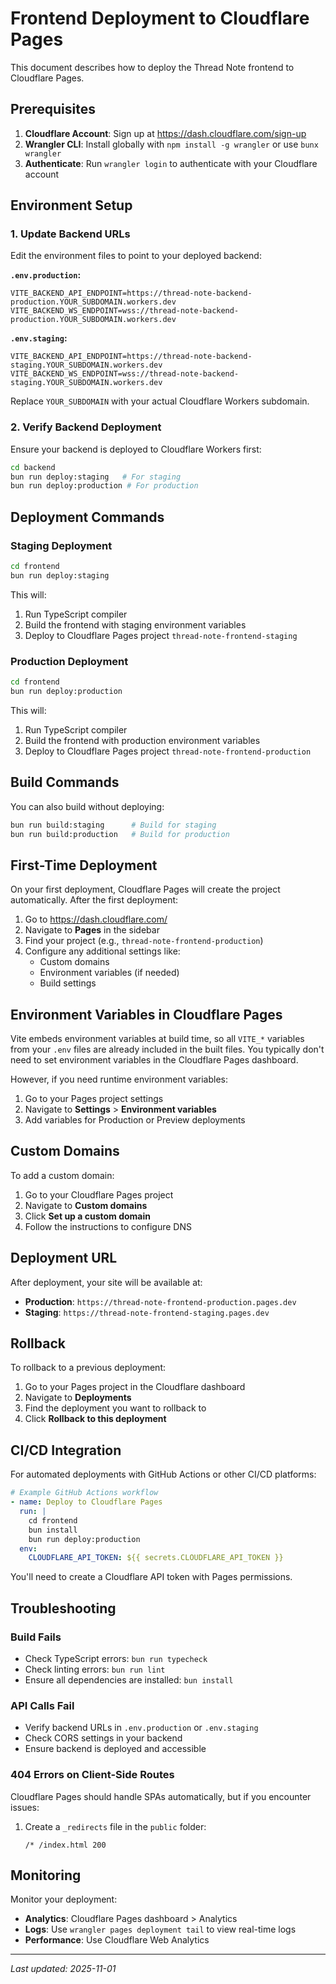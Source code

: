 # Frontend Deployment to Cloudflare Pages

This document describes how to deploy the Thread Note frontend to Cloudflare Pages.

## Prerequisites

1. **Cloudflare Account**: Sign up at https://dash.cloudflare.com/sign-up
2. **Wrangler CLI**: Install globally with `npm install -g wrangler` or use `bunx wrangler`
3. **Authenticate**: Run `wrangler login` to authenticate with your Cloudflare account

## Environment Setup

### 1. Update Backend URLs

Edit the environment files to point to your deployed backend:

**`.env.production`:**
```env
VITE_BACKEND_API_ENDPOINT=https://thread-note-backend-production.YOUR_SUBDOMAIN.workers.dev
VITE_BACKEND_WS_ENDPOINT=wss://thread-note-backend-production.YOUR_SUBDOMAIN.workers.dev
```

**`.env.staging`:**
```env
VITE_BACKEND_API_ENDPOINT=https://thread-note-backend-staging.YOUR_SUBDOMAIN.workers.dev
VITE_BACKEND_WS_ENDPOINT=wss://thread-note-backend-staging.YOUR_SUBDOMAIN.workers.dev
```

Replace `YOUR_SUBDOMAIN` with your actual Cloudflare Workers subdomain.

### 2. Verify Backend Deployment

Ensure your backend is deployed to Cloudflare Workers first:
```bash
cd backend
bun run deploy:staging   # For staging
bun run deploy:production # For production
```

## Deployment Commands

### Staging Deployment

```bash
cd frontend
bun run deploy:staging
```

This will:
1. Run TypeScript compiler
2. Build the frontend with staging environment variables
3. Deploy to Cloudflare Pages project `thread-note-frontend-staging`

### Production Deployment

```bash
cd frontend
bun run deploy:production
```

This will:
1. Run TypeScript compiler
2. Build the frontend with production environment variables
3. Deploy to Cloudflare Pages project `thread-note-frontend-production`

## Build Commands

You can also build without deploying:

```bash
bun run build:staging      # Build for staging
bun run build:production   # Build for production
```

## First-Time Deployment

On your first deployment, Cloudflare Pages will create the project automatically. After the first deployment:

1. Go to https://dash.cloudflare.com/
2. Navigate to **Pages** in the sidebar
3. Find your project (e.g., `thread-note-frontend-production`)
4. Configure any additional settings like:
   - Custom domains
   - Environment variables (if needed)
   - Build settings

## Environment Variables in Cloudflare Pages

Vite embeds environment variables at build time, so all `VITE_*` variables from your `.env` files are already included in the built files. You typically don't need to set environment variables in the Cloudflare Pages dashboard.

However, if you need runtime environment variables:
1. Go to your Pages project settings
2. Navigate to **Settings** > **Environment variables**
3. Add variables for Production or Preview deployments

## Custom Domains

To add a custom domain:

1. Go to your Cloudflare Pages project
2. Navigate to **Custom domains**
3. Click **Set up a custom domain**
4. Follow the instructions to configure DNS

## Deployment URL

After deployment, your site will be available at:
- **Production**: `https://thread-note-frontend-production.pages.dev`
- **Staging**: `https://thread-note-frontend-staging.pages.dev`

## Rollback

To rollback to a previous deployment:

1. Go to your Pages project in the Cloudflare dashboard
2. Navigate to **Deployments**
3. Find the deployment you want to rollback to
4. Click **Rollback to this deployment**

## CI/CD Integration

For automated deployments with GitHub Actions or other CI/CD platforms:

```yaml
# Example GitHub Actions workflow
- name: Deploy to Cloudflare Pages
  run: |
    cd frontend
    bun install
    bun run deploy:production
  env:
    CLOUDFLARE_API_TOKEN: ${{ secrets.CLOUDFLARE_API_TOKEN }}
```

You'll need to create a Cloudflare API token with Pages permissions.

## Troubleshooting

### Build Fails

- Check TypeScript errors: `bun run typecheck`
- Check linting errors: `bun run lint`
- Ensure all dependencies are installed: `bun install`

### API Calls Fail

- Verify backend URLs in `.env.production` or `.env.staging`
- Check CORS settings in your backend
- Ensure backend is deployed and accessible

### 404 Errors on Client-Side Routes

Cloudflare Pages should handle SPAs automatically, but if you encounter issues:
1. Create a `_redirects` file in the `public` folder:
   ```
   /* /index.html 200
   ```

## Monitoring

Monitor your deployment:
- **Analytics**: Cloudflare Pages dashboard > Analytics
- **Logs**: Use `wrangler pages deployment tail` to view real-time logs
- **Performance**: Use Cloudflare Web Analytics

---

*Last updated: 2025-11-01*
